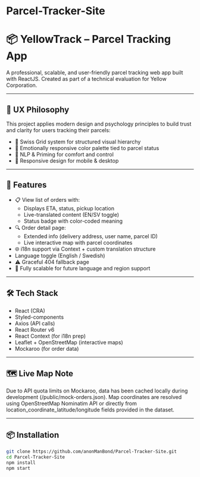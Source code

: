 # Parcel-Tracker-Site

# 📦 YellowTrack – Parcel Tracking App

A professional, scalable, and user-friendly parcel tracking web app built with ReactJS. Created as part of a technical evaluation for Yellow Corporation.

---

## 🧠 UX Philosophy

This project applies modern design and psychology principles to build trust and clarity for users tracking their parcels:

- 🎯 Swiss Grid system for structured visual hierarchy
- 🎨 Emotionally responsive color palette tied to parcel status
- 🧠 NLP & Priming for comfort and control
- 📱 Responsive design for mobile & desktop

---

## 🚀 Features

- 📋 View list of orders with:
  - Displays ETA, status, pickup location
  - Live-translated content (EN/SV toggle)
  - Status badge with color-coded meaning
- 🔍 Order detail page:
  - Extended info (delivery address, user name, parcel ID)
  - Live interactive map with parcel coordinates
- 🌐 i18n support via Context + custom translation structure
- Language toggle (English / Swedish)
- ⚠️ Graceful 404 fallback page
- 💬 Fully scalable for future language and region support

---

## 🛠 Tech Stack

- React (CRA)
- Styled-components
- Axios (API calls)
- React Router v6
- React Context (for i18n prep)
- Leaflet + OpenStreetMap (interactive maps)
- Mockaroo (for order data)

---

## 🗺 Live Map Note
 Due to API quota limits on Mockaroo, data has been cached locally during development (/public/mock-orders.json).
 Map coordinates are resolved using OpenStreetMap Nominatim API or directly from location_coordinate_latitude/longitude fields provided in the dataset.

---

## 📦 Installation

```bash
git clone https://github.com/anonManBond/Parcel-Tracker-Site.git
cd Parcel-Tracker-Site
npm install
npm start
